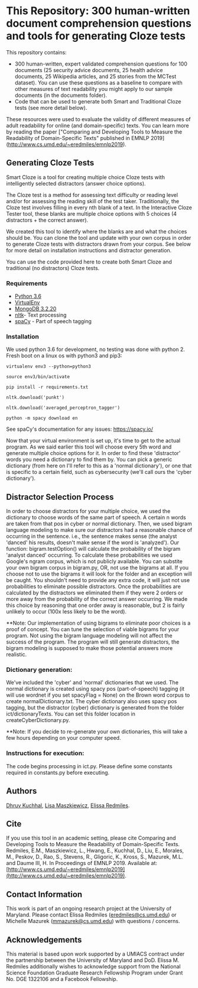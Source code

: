 # This Repository: 300 human-written document comprehension questions and tools for generating Cloze tests
This repository contains: 
- 300 human-written, expert validated comprehension questions for 100 documents (25 security advice documents, 25 health advice documents, 25 Wikipedia articles, and 25 stories from the MCTest dataset). You can use these questions as a baseline to compare with other measures of text readability you might apply to our sample documents (in the documents folder). 
- Code that can be used to generate both Smart and Traditional Cloze tests (see more detail below). 

These resources were used to evaluate the validity of different measures of adult readability for online (and domain-specific) texts. You can learn more by reading the paper ["Comparing and Developing Tools to Measure the Readability of Domain-Specific Texts" published in EMNLP 2019] (http://www.cs.umd.edu/~eredmiles/emnlp2019).

## Generating Cloze Tests

Smart Cloze is a tool for creating multiple choice Cloze tests with intelligently selected distractors (answer choice options).

The Cloze test is a method for assessing text difficulty or reading level and/or for assessing the reading skill of the test taker. Traditionally, the Cloze test involves filling in every nth blank of a text. In the Interactive Cloze Tester tool, these blanks are multiple choice options with 5 choices (4 distractors + the correct answer). 

We created this tool to identify where the blanks are and what the choices should be. You can clone the tool and update with your own corpus in order to generate Cloze tests with distractors drawn from your corpus. See below for more detail on installation instructions and distractor generation.

You can use the code provided here to create both Smart Cloze and traditional (no distractors) Cloze tests.


### Requirements

* [Python 3.6](https://www.python.org/downloads/)
* [VirtualEnv](https://virtualenv.pypa.io/en/stable/installation/)
* [MongoDB 3.2.20](https://docs.mongodb.com/manual/installation/)
* [nltk](https://www.nltk.org/install.html)- Text processing
* [spaCy](https://spacy.io/usage/) - Part of speech tagging

### Installation

We used python 3.6 for development, no testing was done with python 2.
Fresh boot on a linux os with python3 and pip3:

```
virtualenv env3 --python=python3
```
```
source env3/bin/activate
```

```
pip install -r requirements.txt
```
```
nltk.download('punkt')
```
```
nltk.download('averaged_perceptron_tagger')
```
```
python -m spacy download en
```
See spaCy's documentation for any issues: https://spacy.io/

Now that your virtual environment is set up, it's time to get to the actual program. As we said earlier this tool will choose every 5th word and generate multiple choice options for it. In order to find these 'distractor' words you need a dictionary to find them by. You can pick a generic dictionary (from here on I'll refer to this as a 'normal dictionary'), or one that is specific to a certain field, such as cybersecurity (we'll call ours the 'cyber dictionary').

## Distractor Selection Process
In order to choose distractors for your multiple choice, we used the dictionary to choose words of the same part of speech. A certain n words are taken from that pos in cyber or normal dictionary. Then, we used bigram language modeling to make sure our distractors had a reasonable chance of occurring in the sentence. i.e., the sentence makes sense (the analyst 'danced' his results, doesn't make sense if the word is 'analyzed'). Our function: bigram.testOption() will calculate the probability of the bigram 'analyst danced' occurring. To calculate these probabilities we used Google's ngram corpus, which is not publicly available. You can substite your own bigram corpus in bigram.py, OR, not use the bigrams at all. If you choose not to use the bigrams it will look for the folder and an exception will be caught. You shouldn't need to provide any extra code, it will just not use probabilities to eliminate possible distractors. Once the probabilities are calculated by the distractors we eliminated them if they were 2 orders or more away from the probability of the correct answer occurring. We made this choice by reasoning that one order away is reasonable, but 2 is fairly unlikely to occur (100x less likely to be the word).

**Note: Our implementation of using bigrams to eliminate poor choices is a proof of concept. You can tune the selection of viable bigrams for your program. Not using the bigram language modeling will not affect the success of the program. The program will still generate distractors, the bigram modeling is supposed to make those potential answers more realistic.

### Dictionary generation:
We've included the 'cyber' and 'normal' dictionaries that we used. The normal dictionary is created using spacy pos (part-of-speech) tagging (it will use wordnet if you set spacyFlag = None) on the Brown word corpus to create normalDictionary.txt. The cyber dictionary also uses spacy pos tagging, but the distractor (cyber) dictionary is generated from the folder ict/dictionaryTexts. You can set this folder location in createCyberDictionary.py.

**Note: If you decide to re-generate your own dictionaries, this will take a few hours depending on your computer speed.

### Instructions for execution:

The code begins processing in ict.py. Please define some constants required in constants.py before executing.

## Authors

[Dhruv Kuchhal](https://github.com/dhruvkuchhal), [Lisa Maszkiewicz](https://github.com/lmasz), [Elissa Redmiles](http://cs.umd.edu/~eredmiles).

## Cite
If you use this tool in an academic setting, please cite Comparing and Developing Tools to Measure the Readability of Domain-Specific Texts. Redmiles, E.M., Maszkiewicz, L., Hwang, E., Kuchhal, D., Liu, E., Morales, M., Peskov, D., Rao, S., Stevens, R., Gligoric, K., Kross, S., Mazurek, M.L. and Daume III, H. In Proceedings of EMNLP 2019. Available at: [http://www.cs.umd.edu/~eredmiles/emnlp2019](http://www.cs.umd.edu/~eredmiles/emnlp2019).

## Contact Information
This work is part of an ongoing research project at the University of Maryland. Please contact Elissa Redmiles (eredmiles@cs.umd.edu) or Michelle Mazurek (mmazurek@cs.umd.edu) with questions / concerns.

## Acknowledgements
This material is based upon work supported by a UMIACS contract under the partnership between the University of Maryland and DoD. Elissa M. Redmiles additionally wishes to acknowledge support from the National Science Foundation Graduate Research Fellowship Program under Grant No. DGE 1322106 and a Facebook Fellowship. 
